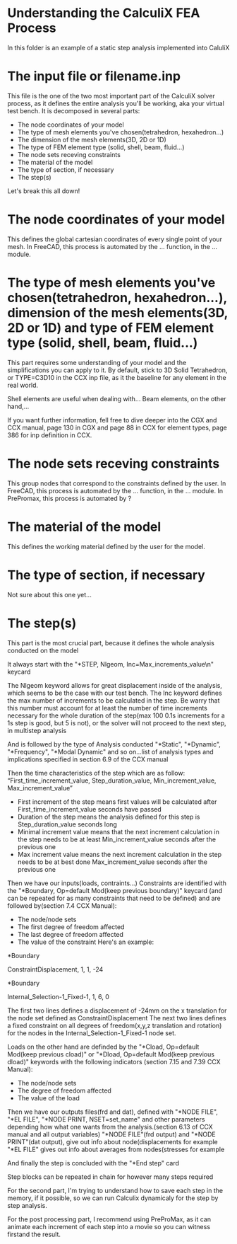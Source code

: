 # Understanding the CalculiX FEA Process

In this folder is an example of a static step analysis implemented into CaluliX

# The input file or filename.inp
This file is the one of the two most important part of the CalculiX solver process, as it defines the entire analysis you'll be working, aka your virtual test bench.
It is decomposed in several parts:
- The node coordinates of your model
- The type of mesh elements you've chosen(tetrahedron, hexahedron...)
- The dimension of the mesh elements(3D, 2D or 1D)
- The type of FEM element type (solid, shell, beam, fluid...)
- The node sets receving constraints
- The material of the model
- The type of section, if necessary
- The step(s)

Let's break this all down!

# The node coordinates of your model

This defines the global cartesian coordinates of every single point of your mesh.
In FreeCAD, this process is automated by the ... function, in the ... module.

# The type of mesh elements you've chosen(tetrahedron, hexahedron...), dimension of the mesh elements(3D, 2D or 1D) and type of FEM element type (solid, shell, beam, fluid...)

This part requires some understanding of your model and the simplifications you can apply to it. By default, stick to 3D Solid Tetrahedron, or TYPE=C3D10 in the CCX inp file, as it the baseline for any element in the real world.  

Shell elements are useful when dealing with...
Beam elements, on the other hand,...

If you want further information, fell free to dive deeper into the CGX and CCX manual, page 130 in CGX and page 88 in CCX for element types, page 386 for inp definition in CCX.

# The node sets receving constraints

This group nodes that correspond to the constraints defined by the user.
In FreeCAD, this process is automated by the ... function, in the ... module.
In PrePromax, this process is automated by ?

# The material of the model

This defines the working material defined by the user for the model.

# The type of section, if necessary
Not sure about this one yet...

# The step(s)
This part is the most crucial part, because it defines the whole analysis conducted on the model

It always start with the "*STEP, Nlgeom, Inc=Max_increments_value\n" keycard

The Nlgeom keyword allows for great displacement inside of the analysis, which seems to be the case with our test bench.
The Inc keyword defines the max number of increments to be calculated in the step. Be warry that this number must account for at least the number of time increments necessary for the whole duration of the step(max 100 0.1s increments for a 1s step is good, but 5 is not), or the solver will not proceed to the next step, in multistep analysis

And is followed by the type of Analysis conducted
"*Static", "*Dynamic", "*Frequency", "*Modal Dynamic" and so on...list of analysis types and implications specified in section 6.9 of the CCX manual

Then the time characteristics of the step which are as follow:
“First_time_increment_value, Step_duration_value, Min_increment_value, Max_increment_value”
- First increment of the step means first values will be calculated after First_time_increment_value seconds have passed
- Duration of the step means the analysis defined for this step is Step_duration_value seconds long
- Minimal increment value means that the next increment calculation in the step needs to be at least Min_increment_value seconds after the previous one
- Max increment value means the next increment calculation in the step needs to be at best done Max_increment_value seconds after the previous one

Then we have our inputs(loads, contraints...)
Constraints are identified with the "*Boundary, Op=default Mod(keep previous boundary)" keycard (and can be repeated for as many constraints that need to be defined) and are followed by(section 7.4 CCX Manual):
- The node/node sets
- The first degree of freedom affected
- The last degree of freedom affected
- The value of the constraint
Here's an example:

*Boundary

ConstraintDisplacement, 1, 1, -24

*Boundary

Internal_Selection-1_Fixed-1, 1, 6, 0

The first two lines defines a displacement of -24mm on the x translation for the node set defined as ConstraintDisplacement
The next two lines defines a fixed constraint on all degrees of freedom(x,y,z translation and rotation) for the nodes in the Internal_Selection-1_Fixed-1 node set.

Loads on the other hand are definded by the "*Cload, Op=default Mod(keep previous cload)" or "*Dload, Op=default Mod(keep previous dload)" keywords with the following indicators (section 7.15 and 7.39 CCX Manual):
- The node/node sets
- The degree of freedom affected
- The value of the load

Then we have our outputs files(frd and dat), defined with "*NODE FILE", "*EL FILE", "*NODE PRINT, NSET=set_name" and other parameters depending how what one wants from the analysis.(section 6.13 of CCX manual and all output variables)
"*NODE FILE"(frd output) and "*NODE PRINT"(dat output), give out info about node(displacements for example
"*EL FILE" gives out info about averages from nodes(stresses for example

And finally the step is concluded with the "*End step" card

Step blocks can be repeated in chain for however many steps required

For the second part, I'm trying to understand how to save each step in the memory, if it possible, so we can run Calculix dynamicaly for the step by step analysis.

For the post processing part, I recommend using PreProMax, as it can animate each increment of each step into a movie so you can witness firstand the result.
